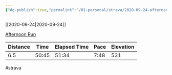 ```yaml
---
{"dg-publish":true,"permalink":"/01-personal/strava/2020-09-24-afternoon-run/"}
---
```



[[2020-09-24\|2020-09-24]]

[Afternoon Run](https://www.strava.com/activities/4139021378)

| Distance | Time  | Elapsed Time | Pace | Elevation |
| -------- | ----- | ------------ | ---- | --------- |
| 6.5      | 50:45 | 51:34        | 7:48 | 531       |




#strava
